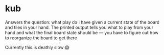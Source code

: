 # kub
Answers the question: what play do I have given a current state of the board and tiles in your hand. The printed output tells you what to play from your hand and what the final board state should be — you have to figure out how to reorganize the board to get there

Currently this is deathly slow 😱